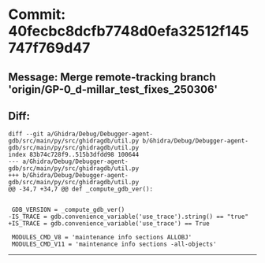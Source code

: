 # Commit: 40fecbc8dcfb7748d0efa32512f145747f769d47
## Message: Merge remote-tracking branch 'origin/GP-0_d-millar_test_fixes_250306'
## Diff:
```
diff --git a/Ghidra/Debug/Debugger-agent-gdb/src/main/py/src/ghidragdb/util.py b/Ghidra/Debug/Debugger-agent-gdb/src/main/py/src/ghidragdb/util.py
index 83b74c728f9..515b3dfdd98 100644
--- a/Ghidra/Debug/Debugger-agent-gdb/src/main/py/src/ghidragdb/util.py
+++ b/Ghidra/Debug/Debugger-agent-gdb/src/main/py/src/ghidragdb/util.py
@@ -34,7 +34,7 @@ def _compute_gdb_ver():
 
 
 GDB_VERSION = _compute_gdb_ver()
-IS_TRACE = gdb.convenience_variable('use_trace').string() == "true"
+IS_TRACE = gdb.convenience_variable('use_trace') == True
 
 MODULES_CMD_V8 = 'maintenance info sections ALLOBJ'
 MODULES_CMD_V11 = 'maintenance info sections -all-objects'
```
-----------------------------------
